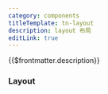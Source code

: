 ```yaml
---
category: components
titleTemplate: tn-layout
description: layout 布局
editLink: true
---
```


{{$frontmatter.description}}

### Layout